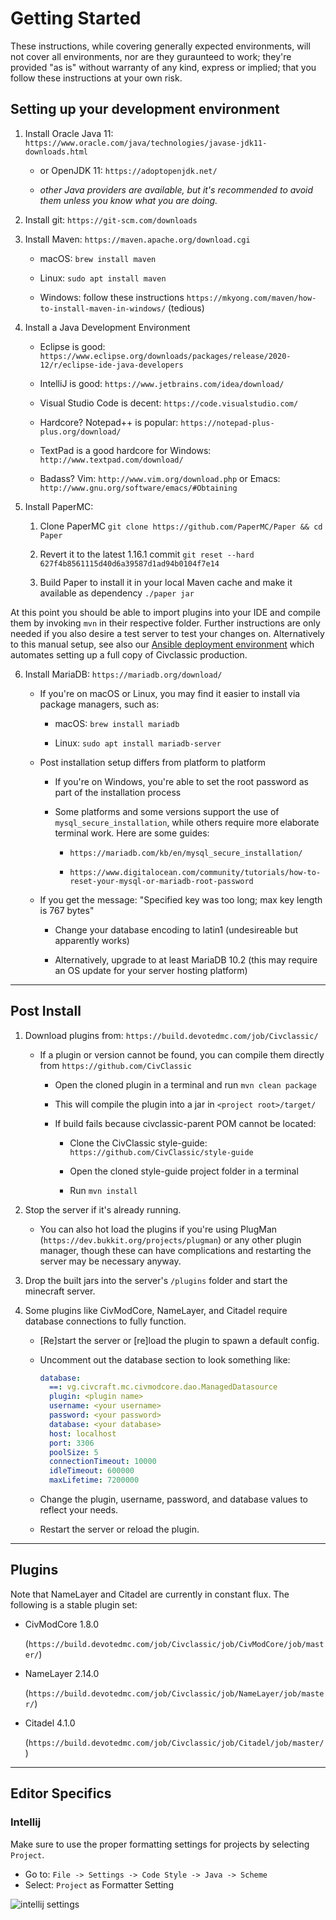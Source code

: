 # Getting Started

These instructions, while covering generally expected environments, will not cover all environments, nor are they guraunteed to work; they're provided "as is" without warranty of any kind, express or implied; that you follow these instructions at your own risk.

## Setting up your development environment

1. Install Oracle Java 11: `https://www.oracle.com/java/technologies/javase-jdk11-downloads.html` 

	* or OpenJDK 11: `https://adoptopenjdk.net/`

	* *other Java providers are available, but it's recommended to avoid them unless you know what you are doing.*

2. Install git: `https://git-scm.com/downloads`

3. Install Maven: `https://maven.apache.org/download.cgi`

	* macOS: `brew install maven`

	* Linux: `sudo apt install maven`

	* Windows: follow these instructions `https://mkyong.com/maven/how-to-install-maven-in-windows/` (tedious)

4. Install a Java Development Environment

    * Eclipse is good: `https://www.eclipse.org/downloads/packages/release/2020-12/r/eclipse-ide-java-developers`

    * IntelliJ is good: `https://www.jetbrains.com/idea/download/`

    * Visual Studio Code is decent: `https://code.visualstudio.com/`

    * Hardcore? Notepad++ is popular: `https://notepad-plus-plus.org/download/`

    * TextPad is a good hardcore for Windows: `http://www.textpad.com/download/`

    * Badass? Vim: `http://www.vim.org/download.php` or Emacs: `http://www.gnu.org/software/emacs/#Obtaining`

5. Install PaperMC:

    1. Clone PaperMC `git clone https://github.com/PaperMC/Paper && cd Paper`

    2. Revert it to the latest 1.16.1 commit `git reset --hard 627f4b8561115d40d6a39587d1ad94b0104f7e14`

    3. Build Paper to install it in your local Maven cache and make it available as dependency `./paper jar`


At this point you should be able to import plugins into your IDE and compile them by invoking `mvn` in their respective folder. Further instructions are only needed if you also desire a test server to test your changes on. Alternatively to this manual setup, see also our [Ansible deployment environment](https://github.com/civclassic/ansiblesetup) which automates setting up a full copy of Civclassic production.


6. Install MariaDB: `https://mariadb.org/download/`

	* If you're on macOS or Linux, you may find it easier to install via package managers, such as:

		* macOS: `brew install mariadb`

		* Linux: `sudo apt install mariadb-server`

	* Post installation setup differs from platform to platform

		* If you're on Windows, you're able to set the root password as part of the installation process

		* Some platforms and some versions support the use of `mysql_secure_installation`, while others require more elaborate terminal work. Here are some guides:

			* `https://mariadb.com/kb/en/mysql_secure_installation/`

			* `https://www.digitalocean.com/community/tutorials/how-to-reset-your-mysql-or-mariadb-root-password`

	* If you get the message: "Specified key was too long; max key length is 767 bytes"

		* Change your database encoding to latin1 (undesireable but apparently works)

		* Alternatively, upgrade to at least MariaDB 10.2 (this may require an OS update for your server hosting platform)

---

## Post Install

1. Download plugins from: `https://build.devotedmc.com/job/Civclassic/`

    * If a plugin or version cannot be found, you can compile them directly from `https://github.com/CivClassic`

        * Open the cloned plugin in a terminal and run `mvn clean package`

        * This will compile the plugin into a jar in `<project root>/target/`

        * If build fails because civclassic-parent POM cannot be located:

            * Clone the CivClassic style-guide: `https://github.com/CivClassic/style-guide`

            * Open the cloned style-guide project folder in a terminal

            * Run `mvn install`

2. Stop the server if it's already running.

    * You can also hot load the plugins if you're using PlugMan (`https://dev.bukkit.org/projects/plugman`) or any other plugin manager, though these can have complications and restarting the server may be necessary anyway.

3. Drop the built jars into the server's `/plugins` folder and start the minecraft server.

4. Some plugins like CivModCore, NameLayer, and Citadel require database connections to fully function.

    * [Re]start the server or [re]load the plugin to spawn a default config.

    * Uncomment out the database section to look something like:

        ```yaml
        database:
          ==: vg.civcraft.mc.civmodcore.dao.ManagedDatasource
          plugin: <plugin name>
          username: <your username>
          password: <your password>
          database: <your database>
          host: localhost
          port: 3306
          poolSize: 5
          connectionTimeout: 10000
          idleTimeout: 600000
          maxLifetime: 7200000
        ```

    * Change the plugin, username, password, and database values to reflect your needs.

    * Restart the server or reload the plugin.

---

## Plugins

Note that NameLayer and Citadel are currently in constant flux. The following is a stable plugin set:

* CivModCore 1.8.0

  (`https://build.devotedmc.com/job/Civclassic/job/CivModCore/job/master/`)

* NameLayer 2.14.0

  (`https://build.devotedmc.com/job/Civclassic/job/NameLayer/job/master/`)

* Citadel 4.1.0

  (`https://build.devotedmc.com/job/Civclassic/job/Citadel/job/master/`)
  
---

## Editor Specifics

### Intellij

Make sure to use the proper formatting settings for projects by selecting `Project`.
* Go to: `File -> Settings -> Code Style -> Java -> Scheme`
* Select: `Project` as Formatter Setting

![intellij settings](img/intellij_project_formatter_style.png)
